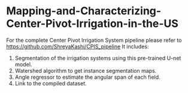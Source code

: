 # Mapping-and-Characterizing-Center-Pivot-Irrigation-in-the-US


For the complete Center Pivot Irrigation System pipeline please refer to https://github.com/ShreyaKashi/CPIS_pipeline
It includes:
1. Segmentation of the irrigation systems using this pre-trained U-net model.
2. Watershed algorithm to get instance segmentation maps.
3. Angle regressor to estimate the angular span of each field.
4. Link to the compiled dataset.
